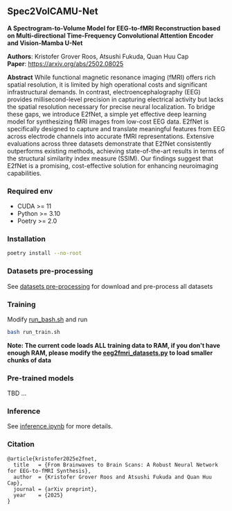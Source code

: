 ## Spec2VolCAMU-Net
**A Spectrogram-to-Volume Model for EEG-to-fMRI Reconstruction based on Multi-directional Time-Frequency Convolutional Attention Encoder and Vision-Mamba U-Net**

**Authors**: Kristofer Grover Roos, Atsushi Fukuda, Quan Huu Cap<br>
**Paper**: https://arxiv.org/abs/2502.08025<br>

**Abstract**
While functional magnetic resonance imaging (fMRI) offers rich spatial resolution, it is limited by high operational costs and significant infrastructural demands. 
In contrast, electroencephalography (EEG) provides millisecond-level precision in capturing electrical activity but lacks the spatial resolution necessary for precise neural localization. 
To bridge these gaps, we introduce E2fNet, a simple yet effective deep learning model for synthesizing fMRI images from low-cost EEG data. 
E2fNet is specifically designed to capture and translate meaningful features from EEG across electrode channels into accurate fMRI representations. 
Extensive evaluations across three datasets demonstrate that E2fNet consistently outperforms existing methods, achieving state-of-the-art results in terms of the structural similarity index measure (SSIM). 
Our findings suggest that E2fNet is a promising, cost-effective solution for enhancing neuroimaging capabilities.

### Required env
- CUDA >= 11
- Python >= 3.10
- Poetry >= 2.0
  
### Installation
```bash
poetry install --no-root
```

### Datasets pre-processing
See [datasets pre-processing](docs/datasets_howto.md) for download and pre-process all datasets

### Training
Modify [run_bash.sh](run_train.sh) and run
```bash
bash run_train.sh
```
**Note: The current code loads ALL training data to RAM, if you don't have enough RAM, please modify the [eeg2fmri_datasets.py](eeg2fmri_datasets.py) to load smaller chunks of data**

### Pre-trained models
TBD ...

### Inference
See [inference.ipynb](inference.ipynb) for more details. 

### Citation

```
@article{kristofer2025e2fnet,
  title   = {From Brainwaves to Brain Scans: A Robust Neural Network for EEG-to-fMRI Synthesis},
  author  = {Kristofer Grover Roos and Atsushi Fukuda and Quan Huu Cap},
  journal = {arXiv preprint},
  year    = {2025}
}
```